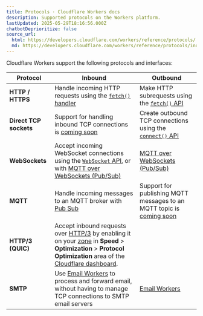 ```yaml
---
title: Protocols · Cloudflare Workers docs
description: Supported protocols on the Workers platform.
lastUpdated: 2025-05-29T18:16:56.000Z
chatbotDeprioritize: false
source_url:
  html: https://developers.cloudflare.com/workers/reference/protocols/
  md: https://developers.cloudflare.com/workers/reference/protocols/index.md
---
```


Cloudflare Workers support the following protocols and interfaces:

| Protocol | Inbound | Outbound |
| - | - | - |
| **HTTP / HTTPS** | Handle incoming HTTP requests using the [`fetch()` handler](https://developers.cloudflare.com/workers/runtime-apis/handlers/fetch/) | Make HTTP subrequests using the [`fetch()` API](https://developers.cloudflare.com/workers/runtime-apis/fetch/) |
| **Direct TCP sockets** | Support for handling inbound TCP connections is [coming soon](https://blog.cloudflare.com/workers-tcp-socket-api-connect-databases/) | Create outbound TCP connections using the [`connect()` API](https://developers.cloudflare.com/workers/runtime-apis/tcp-sockets/) |
| **WebSockets** | Accept incoming WebSocket connections using the [`WebSocket` API](https://developers.cloudflare.com/workers/runtime-apis/websockets/), or with [MQTT over WebSockets (Pub/Sub)](https://developers.cloudflare.com/pub-sub/learning/websockets-browsers/) | [MQTT over WebSockets (Pub/Sub)](https://developers.cloudflare.com/pub-sub/learning/websockets-browsers/) |
| **MQTT** | Handle incoming messages to an MQTT broker with [Pub Sub](https://developers.cloudflare.com/pub-sub/learning/integrate-workers/) | Support for publishing MQTT messages to an MQTT topic is [coming soon](https://developers.cloudflare.com/pub-sub/learning/integrate-workers/) |
| **HTTP/3 (QUIC)** | Accept inbound requests over [HTTP/3](https://www.cloudflare.com/learning/performance/what-is-http3/) by enabling it on your [zone](https://developers.cloudflare.com/fundamentals/concepts/accounts-and-zones/#zones) in **Speed** > **Optimization** > **Protocol Optimization** area of the [Cloudflare dashboard](https://dash.cloudflare.com/). | |
| **SMTP** | Use [Email Workers](https://developers.cloudflare.com/email-routing/email-workers/) to process and forward email, without having to manage TCP connections to SMTP email servers | [Email Workers](https://developers.cloudflare.com/email-routing/email-workers/) |
